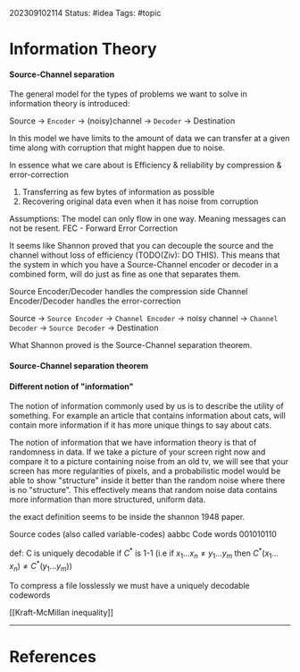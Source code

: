 202309102114
Status: #idea
Tags: #topic

# Information Theory

#### Source-Channel separation
The general model for the types of problems we want to solve in information theory is introduced:

Source -> `Encoder` -> (noisy)channel -> `Decoder` -> Destination

In this model we have limits to the amount of data we can transfer at a given time along with corruption that might happen due to noise.

In essence what we care about is Efficiency & reliability by compression & error-correction
1) Transferring as few bytes of information as possible 
2) Recovering original data even when it has noise from corruption

Assumptions: The model can only flow in one way. Meaning messages can not be resent.
FEC - Forward Error Correction

It seems like Shannon proved that you can decouple the source and the channel without loss of efficiency (TODO(Ziv): DO THIS). This means that the system in which you have a Source-Channel encoder or decoder in a combined form, will do just as fine as one that separates them. 

Source Encoder/Decoder handles the compression side
Channel Encoder/Decoder handles the error-correction 

Source -> `Source Encoder` -> `Channel Encoder` -> noisy channel -> `Channel Decoder` -> `Source Decoder` -> Destination 

What Shannon proved is the Source-Channel separation theorem.

#### Source-Channel separation theorem

#### Different notion of "information"
The notion of information commonly used by us is to describe the utility of something. For example an article that contains information about cats, will contain more information if it has more unique things to say about cats. 

The notion of information that we have information theory is that of randomness in data. If we take a picture of your screen right now and compare it to a picture containing noise from an old tv, we will see that your screen has more regularities of pixels, and a probabilistic model would be able to show "structure" inside it better than the random noise where there is no "structure". This effectively means that random noise data contains more information than more structured, uniform data. 


the exact definition seems to be inside the shannon 1948 paper. 

Source codes (also called variable-codes) aabbc
Code words 001010110 

def: C is uniquely decodable if $C^*$ is 1-1
(i.e if $x_1 \dots x_n \ne y_1 \dots y_m$ then $C^*(x_1 \dots x_n) \ne C^*(y_1 \dots y_m))$

To compress a file losslessly we must have a uniquely decodable codewords


[[Kraft-McMillan inequality]]


---
# References




